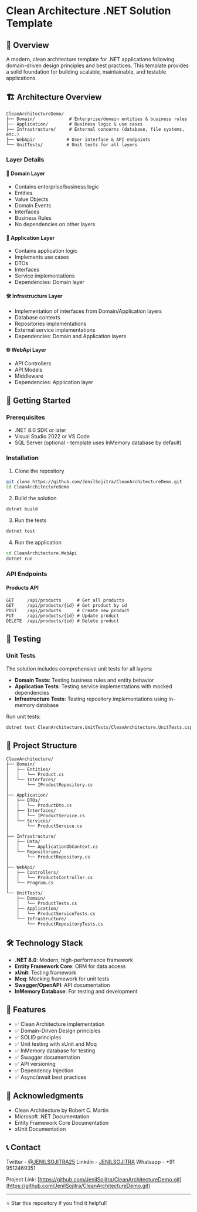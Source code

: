 ﻿# Clean Architecture .NET Solution Template

## 🌟 Overview
A modern, clean architecture template for .NET applications following domain-driven design principles and best practices. This template provides a solid foundation for building scalable, maintainable, and testable applications.

## 🏗️ Architecture Overview

```
CleanArchitectureDemo/
├── Domain/             # Enterprise/domain entities & business rules
├── Application/        # Business logic & use cases
├── Infrastructure/     # External concerns (database, file systems, etc.)
├── WebApi/            # User interface & API endpoints
└── UnitTests/         # Unit tests for all layers
```

### Layer Details

#### 🎯 Domain Layer
- Contains enterprise/business logic
- Entities
- Value Objects
- Domain Events
- Interfaces
- Business Rules
- No dependencies on other layers

#### 🔄 Application Layer
- Contains application logic
- Implements use cases
- DTOs
- Interfaces
- Service implementations
- Dependencies: Domain layer

#### 🛠️ Infrastructure Layer
- Implementation of interfaces from Domain/Application layers
- Database contexts
- Repositories implementations
- External service implementations
- Dependencies: Domain and Application layers

#### 🌐 WebApi Layer
- API Controllers
- API Models
- Middleware
- Dependencies: Application layer

## 🚀 Getting Started

### Prerequisites
- .NET 8.0 SDK or later
- Visual Studio 2022 or VS Code
- SQL Server (optional - template uses InMemory database by default)

### Installation

1. Clone the repository
```bash
git clone https://github.com/JenilSojitra/CleanArchitectureDemo.git
cd CleanArchitectureDemo
```

2. Build the solution
```bash
dotnet build
```

3. Run the tests
```bash
dotnet test
```

4. Run the application
```bash
cd CleanArchitecture.WebApi
dotnet run
```

### API Endpoints

#### Products API
```
GET     /api/products      # Get all products
GET     /api/products/{id} # Get product by id
POST    /api/products      # Create new product
PUT     /api/products/{id} # Update product
DELETE  /api/products/{id} # Delete product
```

## 🧪 Testing

### Unit Tests
The solution includes comprehensive unit tests for all layers:

- **Domain Tests**: Testing business rules and entity behavior
- **Application Tests**: Testing service implementations with mocked dependencies
- **Infrastructure Tests**: Testing repository implementations using in-memory database

Run unit tests:
```bash
dotnet test CleanArchitecture.UnitTests/CleanArchitecture.UnitTests.csproj
```

## 📝 Project Structure

```
CleanArchitecture/
├── Domain/
│   ├── Entities/
│   │   └── Product.cs
│   └── Interfaces/
│       └── IProductRepository.cs
│
├── Application/
│   ├── DTOs/
│   │   └── ProductDto.cs
│   ├── Interfaces/
│   │   └── IProductService.cs
│   └── Services/
│       └── ProductService.cs
│
├── Infrastructure/
│   ├── Data/
│   │   └── ApplicationDbContext.cs
│   └── Repositories/
│       └── ProductRepository.cs
│
├── WebApi/
│   ├── Controllers/
│   │   └── ProductsController.cs
│   └── Program.cs
│
└── UnitTests/
    ├── Domain/
    │   └── ProductTests.cs
    ├── Application/
    │   └── ProductServiceTests.cs
    └── Infrastructure/
        └── ProductRepositoryTests.cs
```

## 🛠️ Technology Stack

- **.NET 8.0**: Modern, high-performance framework
- **Entity Framework Core**: ORM for data access
- **xUnit**: Testing framework
- **Moq**: Mocking framework for unit tests
- **Swagger/OpenAPI**: API documentation
- **InMemory Database**: For testing and development

## 🎯 Features

- ✅ Clean Architecture implementation
- ✅ Domain-Driven Design principles
- ✅ SOLID principles
- ✅ Unit testing with xUnit and Moq
- ✅ InMemory database for testing
- ✅ Swagger documentation
- ✅ API versioning
- ✅ Dependency Injection
- ✅ Async/await best practices

## 🙏 Acknowledgments

- Clean Architecture by Robert C. Martin
- Microsoft .NET Documentation
- Entity Framework Core Documentation
- xUnit Documentation

## 📞 Contact

Twitter - [@JENILSOJITRA25](https://x.com/@JENILSOJITRA25)
Linkdin - [JENILSOJITRA](https://www.linkedin.com/jenilsojitra)
Whatsapp - +91 9512469351

Project Link: [https://github.com/JenilSojitra/CleanArchitectureDemo.git](https://github.com/JenilSojitra/CleanArchitectureDemo.git)

---
⭐️ Star this repository if you find it helpful!
